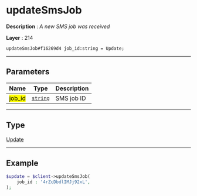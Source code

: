 # updateSmsJob

**Description** : *A new SMS job was received*

**Layer** : 214

```tl
updateSmsJob#f16269d4 job_id:string = Update;
```

---

## Parameters

| Name | Type | Description |
| :---: | :---: | :--- |
| <mark>job_id</mark> | [`string`](type/string) | SMS job ID |

---

## Type

[Update](type/Update)

---

## Example

```php
$update = $client->updateSmsJob(
	job_id : '4rZcDbdlIMJj92xL',
);
```